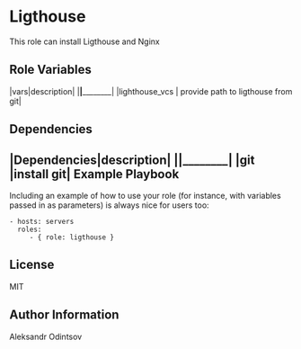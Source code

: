 Ligthouse
=========

This role can install Ligthouse and Nginx

Role Variables
--------------

|vars|description|
|____|____________|
|lighthouse_vcs | provide path to ligthouse from git|

Dependencies
------------
|Dependencies|description|
|____|____________|
|git |install git| 
Example Playbook
----------------

Including an example of how to use your role (for instance, with variables passed in as parameters) is always nice for users too:

    - hosts: servers
      roles:
         - { role: ligthouse }

License
-------

MIT

Author Information
------------------

Aleksandr Odintsov 